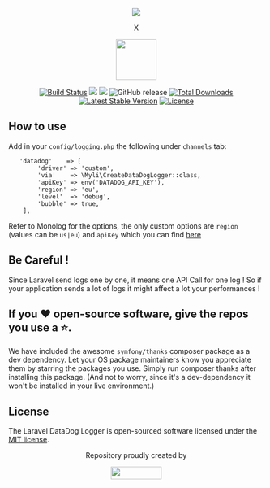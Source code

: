 <p align="center"><a href="https://laravel.com" target="_blank"><img src="https://laravel.com/assets/img/components/logo-laravel.svg"></a></p><p align="center">X</p>
<p align="center"><a href="https://www.datadoghq.com" target="_blank"><img width="80" height="80" src="https://imgix.datadoghq.com/img/dd_logo_70x75.png?fm=png&auto=format&lossless=1%22"></a></p>

<p align="center">
<a href="https://travis-ci.org/myLocalInfluence/laravel-datadog-logger"><img src="https://travis-ci.org/myLocalInfluence/laravel-datadog-logger.svg" alt="Build Status"></a>
<a href="https://codeclimate.com/github/myLocalInfluence/laravel-datadog-logger/maintainability"><img src="https://api.codeclimate.com/v1/badges/5ce73ef2de5fdebeee39/maintainability" /></a>
<a href="https://codeclimate.com/github/myLocalInfluence/laravel-datadog-logger/test_coverage"><img src="https://api.codeclimate.com/v1/badges/5ce73ef2de5fdebeee39/test_coverage" /></a>
<img alt="GitHub release" src="https://img.shields.io/github/release/myLocalInfluence/laravel-datadog-logger">
<a href="https://packagist.org/packages/myli/laravel-datadog-logger"><img src="https://poser.pugx.org/myli/laravel-datadog-logger/d/total.svg" alt="Total Downloads"></a>
<a href="https://packagist.org/packages/myli/laravel-datadog-logger"><img src="https://poser.pugx.org/myli/laravel-datadog-logger/v/stable.svg" alt="Latest Stable Version"></a>
<a href="https://packagist.org/packages/myli/laravel-datadog-logger"><img src="https://poser.pugx.org/myli/laravel-datadog-logger/license.svg" alt="License"></a>
</p>

## How to use

Add in your `config/logging.php` the following under `channels` tab:

       
       'datadog'    => [
            'driver' => 'custom',
            'via'    => \Myli\CreateDataDogLogger::class,
            'apiKey' => env('DATADOG_API_KEY'),
            'region' => 'eu',
            'level'  => 'debug',
            'bubble' => true,
        ],
            
        
Refer to Monolog for the options, the only custom options are `region` (values can be `us|eu`) and `apiKey` which you can find <a href="https://app.datadoghq.com/account/settings#api">here</a>

## Be Careful !

Since Laravel send logs one by one, it means one API Call for one log ! So if your application sends a lot of logs it might affect a lot your performances !

## If you ❤️ open-source software, give the repos you use a ⭐️.
We have included the awesome `symfony/thanks` composer package as a dev
dependency. Let your OS package maintainers know you appreciate them by starring
the packages you use. Simply run composer thanks after installing this package.
(And not to worry, since it's a dev-dependency it won't be installed in your
live environment.)

## License

The Laravel DataDog Logger is open-sourced software licensed under the [MIT license](https://opensource.org/licenses/MIT).

<p align="center">Repository proudly created by</p><p align="center"><a href="https://www.myli.io" target="_blank"><img width="100" height="25" src="https://www.myli.io/wp-content/uploads/2016/12/LOGO-MYLI.png"></a></p>
